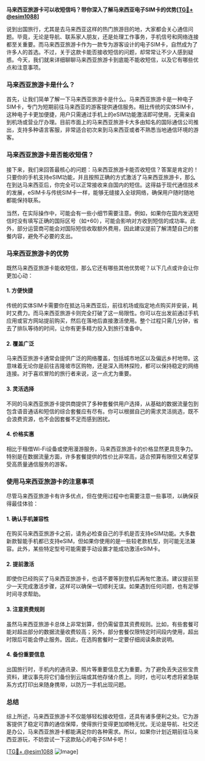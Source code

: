 **马来西亚旅游卡可以收短信吗？带你深入了解马来西亚电子SIM卡的优势[[TG💪+ @esim1088](https://t.me/s/esim1088)]**

说到出国旅行，尤其是去马来西亚这样的热门旅游目的地，大家都会关心通信问题。毕竟，无论是导航、联系家人朋友，还是处理工作事务，手机信号和网络连接都至关重要。而马来西亚旅游卡作为一款专为游客设计的电子SIM卡，自然成为了许多人的首选。不过，关于这款卡能否接收短信的问题，却常常让不少人感到疑惑。今天，我们就来详细聊聊马来西亚旅游卡到底能不能收短信，以及它有哪些优点和注意事项。

### 马来西亚旅游卡是什么？

首先，让我们简单了解一下马来西亚旅游卡是什么。马来西亚旅游卡是一种电子SIM卡，专门为短期前往马来西亚的游客提供通信服务。相比传统的实体SIM卡，这种电子卡更加便捷，用户只需通过手机上的eSIM功能激活即可使用，无需亲自到机场或营业厅办理。目前市面上的马来西亚旅游卡大多由知名的国际通信公司推出，支持多种语言客服，非常适合初次来到马来西亚或者不熟悉当地通信环境的游客。

### 马来西亚旅游卡是否能收短信？

接下来，我们来回答最核心的问题：马来西亚旅游卡能否收短信？答案是肯定的！只要你的手机支持eSIM功能，并且按照正确的方式激活了马来西亚旅游卡，那么在到达马来西亚后，你完全可以正常接收来自国内的短信。这得益于现代通信技术的发展，eSIM卡与传统SIM卡一样，能够无缝接入全球网络，确保用户随时随地都能保持联系。

当然，在实际操作中，可能会有一些小细节需要注意。例如，如果你在国内发送短信时没有填写正确的国际区号（如+60），可能会影响对方收到短信的成功率。此外，部分运营商可能会对国际短信收取额外费用，因此建议提前了解清楚自己的套餐内容，避免不必要的支出。

### 马来西亚旅游卡的优势

既然马来西亚旅游卡能收短信，那么它还有哪些其他优势呢？以下几点或许会让你更加心动：

#### 1. **方便快捷**
   传统的实体SIM卡需要你在抵达马来西亚后，前往机场或指定地点购买并安装，耗时又费力。而马来西亚旅游卡则完全打破了这一局限性。你可以在出发前通过手机应用或官方网站提前购买，然后在落地后直接激活使用。整个过程只需几分钟，省去了排队等待的时间，让你有更多精力投入到旅行准备中。

#### 2. **覆盖广泛**
   马来西亚旅游卡通常会提供广泛的网络覆盖，包括城市地区以及偏远乡村地带。这意味着无论你是前往吉隆坡市区购物，还是深入雨林探险，都可以保持稳定的网络连接。对于喜欢冒险的旅行者来说，这一点尤为重要。

#### 3. **灵活选择**
   不同的马来西亚旅游卡提供商提供了多种套餐供用户选择，从基础的数据流量包到包含语音通话和短信的综合套餐应有尽有。你可以根据自己的需求灵活挑选，既不会浪费资源，也不会因套餐不足而感到困扰。

#### 4. **价格实惠**
   相比于租借Wi-Fi设备或使用漫游服务，马来西亚旅游卡的价格显然更具竞争力。特别是在数据流量方面，许多套餐提供的性价比非常高，适合预算有限但又希望享受高质量通信服务的游客。

### 使用马来西亚旅游卡的注意事项

尽管马来西亚旅游卡有许多优点，但在使用过程中也需要注意一些事项，以确保获得最佳体验：

#### 1. **确认手机兼容性**
   在购买马来西亚旅游卡之前，请务必检查自己的手机是否支持eSIM功能。大多数新款智能手机都已支持eSIM，但如果你使用的是一些较老款机型，则可能无法兼容。此外，某些特定型号可能需要手动设置才能成功激活eSIM卡。

#### 2. **提前激活**
   即使你已经购买了马来西亚旅游卡，也请不要等到登机后再匆忙激活。建议提前至少一天完成激活步骤，这样可以确保一切顺利无误。如果遇到任何问题，也有足够时间寻求帮助。

#### 3. **注意资费规则**
   虽然马来西亚旅游卡总体上非常划算，但仍需留意其资费规则。比如，有些套餐可能对超出部分的数据流量收费较高；另外，部分套餐仅限特定时间段内使用，超出时限后可能会停止服务。因此，在选购套餐时一定要仔细阅读条款说明。

#### 4. **备份重要信息**
   出国旅行时，手机内的通讯录、照片等重要信息尤为重要。为了避免丢失这些宝贵资料，建议事先将它们备份到云端或其他存储介质上。同时，也可以考虑将紧急联系方式打印出来随身携带，以防万一手机出现问题。

### 总结

综上所述，马来西亚旅游卡不仅能够轻松接收短信，还具有诸多便利之处。它为游客提供了稳定可靠的通信保障，使得旅行变得更加顺畅无忧。无论是导航、社交还是办公，马来西亚旅游卡都能满足你的各种需求。所以，如果你计划近期前往马来西亚游玩，不妨尝试一下这款贴心的电子SIM卡吧！

[[TG💪+ @esim1088](https://t.me/s/esim1088) ![Image](https://i.postimg.cc/4NQfJmqS/Snipaste-2025-05-13-00-14-12.png)]